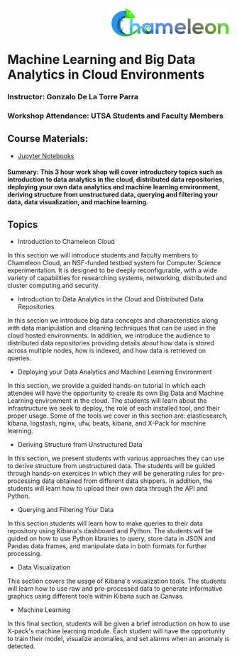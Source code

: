 <img align="right" height="70" src="https://github.com/utsabigdata/ml_and_big_data_in_cloud_environmnets/blob/master/img/chameleon.jpg">


<br /><br /><br />

# Machine Learning and Big Data Analytics in Cloud Environments

### Instructor: Gonzalo De La Torre Parra

### Workshop Attendance: UTSA Students and Faculty Members

## Course Materials:
* [Jupyter Notebooks](https://github.com/utsabigdata/ml_and_big_data_in_cloud_environmnets)

#### Summary: This 3 hour work shop will cover introductory topics such as introduction to data analytics in the cloud, distributed data repositories, deploying your own data analytics and machine learning environment, deriving structure from unstructured data, querying and filtering your data, data visualization, and machine learning.

## Topics

* Introduction to Chameleon Cloud

In this section we will introduce students and faculty members to Chameleon Cloud, an NSF-funded testbed system for Computer Science experimentation. It is designed to be deeply reconfigurable, with a wide variety of capabilities for researching systems, networking, distributed and cluster computing and security. 

* Introduction to Data Analytics in the Cloud and Distributed Data Repositories

In this section we introduce big data concepts and characteristics along with data manipulation and cleaning techniques that can be used in the cloud hosted environments. In addition, we introduce the audience to distributed data repositories providing details about how data is stored across multiple nodes, how is indexed, and how data is retrieved on queries.

* Deploying your Data Analytics and Machine Learning Environment

In this section, we provide a guided hands-on tutorial in which each attendee will have the opportunity to create its own Big Data and Machine Learning environment in the cloud. The students will learn about the infrastructure we seek to deploy, the role of each installed tool, and their proper usage. Some of the tools we cover in this section are: elasticsearch, kibana, logstash, nginx, ufw, beats, kibana, and X-Pack for machine learning. 

* Deriving Structure from Unstructured Data

In this section, we present students with various approaches they can use to derive structure from unstructured data. The students will be guided through hands-on exercices in which they will be generating rules for pre-processing data obtained from different data shippers. In addition, the students will learn how to upload their own data through the API and Python.

* Querying and Filtering Your Data

In this section students will learn how to make queries to their data repository using Kibana's dashboard and Python. The students will be guided on how to use Python libraries to query, store data in JSON and Pandas data frames, and manipulate data in both formats for further processing.

* Data Visualization

This section covers the usage of Kibana's visualization tools. The students will learn how to use raw and pre-processed data to generate informative graphics using different tools within Kibana such as Canvas.

* Machine Learning

In this final section, students will be given a brief introduction on how to use X-pack's machine learning module. Each student will have the opportunity to train their model, visualize anomalies, and set alarms when an anomaly is detected.

